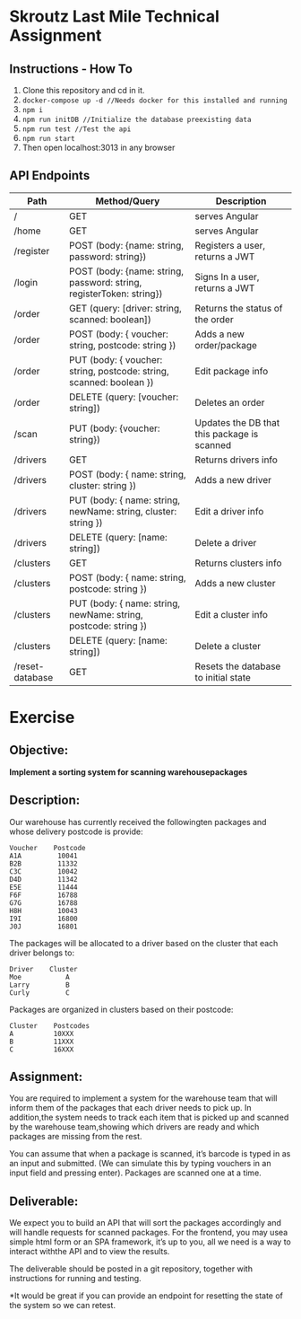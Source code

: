 # Skroutz Last Mile Technical Assignment

## Instructions - How To

1. Clone this repository and cd in it.
2. `docker-compose up -d //Needs docker for this installed and running`
3. `npm i`
4. `npm run initDB //Initialize the database preexisting data`
5. `npm run test //Test the api`
6. `npm run start`
7. Then open localhost:3013 in any browser

## API Endpoints

| Path            | Method/Query                                                         | Description                                 |
| --------------- | -------------------------------------------------------------------- | ------------------------------------------- |
| /               | GET                                                                  | serves Angular                              |
| /home           | GET                                                                  | serves Angular                              |
| /register       | POST (body: {name: string, password: string})                        | Registers a user, returns a JWT             |
| /login          | POST (body: {name: string, password: string, registerToken: string}) | Signs In a user, returns a JWT              |
| /order          | GET (query: [driver: string, scanned: boolean])                      | Returns the status of the order             |
| /order          | POST (body: { voucher: string, postcode: string })                   | Adds a new order/package                    |
| /order          | PUT (body: { voucher: string, postcode: string, scanned: boolean })  | Edit package info                           |
| /order          | DELETE (query: [voucher: string])                                    | Deletes an order                            |
| /scan           | PUT (body: {voucher: string})                                        | Updates the DB that this package is scanned |
| /drivers        | GET                                                                  | Returns drivers info                        |
| /drivers        | POST (body: { name: string, cluster: string })                       | Adds a new driver                           |
| /drivers        | PUT (body: { name: string, newName: string, cluster: string })       | Edit a driver info                          |
| /drivers        | DELETE (query: [name: string])                                       | Delete a driver                             |
| /clusters       | GET                                                                  | Returns clusters info                       |
| /clusters       | POST (body: { name: string, postcode: string })                      | Adds a new cluster                          |
| /clusters       | PUT (body: { name: string, newName: string, postcode: string })      | Edit a cluster info                         |
| /clusters       | DELETE (query: [name: string])                                       | Delete a cluster                            |
| /reset-database | GET                                                                  | Resets the database to initial state        |

# Exercise

## Objective:

**Implement a sorting system for scanning warehousepackages**

## Description:

Our warehouse has currently received the followingten packages and whose delivery postcode
is provide:

```
Voucher    Postcode
A1A         10041
B2B         11332
C3C         10042
D4D         11342
E5E         11444
F6F         16788
G7G         16788
H8H         10043
I9I         16800
J0J         16801
```

The packages will be allocated to a driver based on the cluster that each driver belongs to:

```
Driver    Cluster
Moe           A
Larry         B
Curly         C
```

Packages are organized in clusters based on their postcode:

```
Cluster    Postcodes
A          10XXX
B          11XXX
C          16XXX
```

## Assignment:

You are required to implement a system for the warehouse team that will inform them of the
packages that each driver needs to pick up. In addition,the system needs to track each item
that is picked up and scanned by the warehouse team,showing which drivers are ready and
which packages are missing from the rest.

You can assume that when a package is scanned, it’s barcode is typed in as an input and
submitted. (We can simulate this by typing vouchers in an input field and pressing enter).
Packages are scanned one at a time.

## Deliverable:

We expect you to build an API that will sort the packages accordingly and will handle requests
for scanned packages. For the frontend, you may usea simple html form or an SPA framework,
it’s up to you, all we need is a way to interact withthe API and to view the results.

The deliverable should be posted in a git repository, together with instructions for running and
testing.

\*It would be great if you can provide an endpoint for resetting the state of the system so we can
retest.
